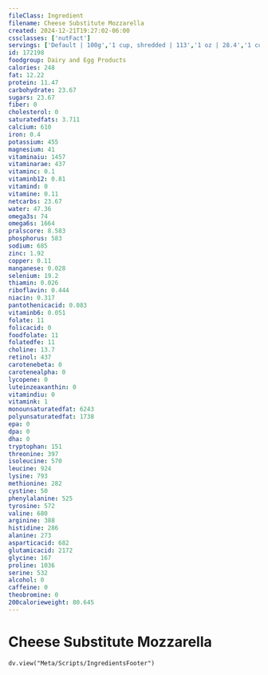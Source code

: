 ```yaml
---
fileClass: Ingredient
filename: Cheese Substitute Mozzarella
created: 2024-12-21T19:27:02-06:00
cssclasses: ['nutFact']
servings: ['Default | 100g','1 cup, shredded | 113','1 oz | 28.4','1 cubic inch | 18','1 slice | 28','3 oz | 85']
id: 172198
foodgroup: Dairy and Egg Products
calories: 248
fat: 12.22
protein: 11.47
carbohydrate: 23.67
sugars: 23.67
fiber: 0
cholesterol: 0
saturatedfats: 3.711
calcium: 610
iron: 0.4
potassium: 455
magnesium: 41
vitaminaiu: 1457
vitaminarae: 437
vitaminc: 0.1
vitaminb12: 0.81
vitamind: 0
vitamine: 0.11
netcarbs: 23.67
water: 47.36
omega3s: 74
omega6s: 1664
pralscore: 8.583
phosphorus: 583
sodium: 685
zinc: 1.92
copper: 0.11
manganese: 0.028
selenium: 19.2
thiamin: 0.026
riboflavin: 0.444
niacin: 0.317
pantothenicacid: 0.083
vitaminb6: 0.051
folate: 11
folicacid: 0
foodfolate: 11
folatedfe: 11
choline: 13.7
retinol: 437
carotenebeta: 0
carotenealpha: 0
lycopene: 0
luteinzeaxanthin: 0
vitamindiu: 0
vitamink: 1
monounsaturatedfat: 6243
polyunsaturatedfat: 1738
epa: 0
dpa: 0
dha: 0
tryptophan: 151
threonine: 397
isoleucine: 570
leucine: 924
lysine: 793
methionine: 282
cystine: 50
phenylalanine: 525
tyrosine: 572
valine: 680
arginine: 388
histidine: 286
alanine: 273
asparticacid: 682
glutamicacid: 2172
glycine: 167
proline: 1036
serine: 532
alcohol: 0
caffeine: 0
theobromine: 0
200calorieweight: 80.645
---
```


# Cheese Substitute Mozzarella

```dataviewjs
dv.view("Meta/Scripts/IngredientsFooter")
```